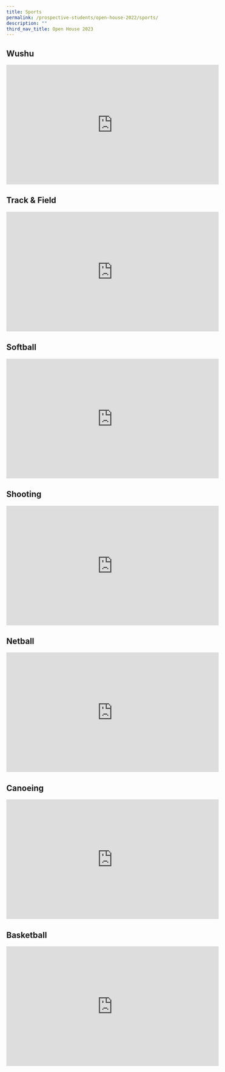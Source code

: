 ```yaml
---
title: Sports
permalink: /prospective-students/open-house-2022/sports/
description: ""
third_nav_title: Open House 2023
---
```

## Wushu
<iframe width="560" height="315" src="https://www.youtube.com/embed/SihpMaszJsU" title="YouTube video player" frameborder="0" allow="accelerometer; autoplay; clipboard-write; encrypted-media; gyroscope; picture-in-picture" allowfullscreen=""></iframe>

## Track &amp; Field
<iframe width="560" height="315" src="https://www.youtube.com/embed/36G-L6Fqr7s" title="YouTube video player" frameborder="0" allow="accelerometer; autoplay; clipboard-write; encrypted-media; gyroscope; picture-in-picture" allowfullscreen=""></iframe>

## Softball
<iframe width="560" height="315" src="https://www.youtube.com/embed/x14hy5r6Wks" title="YouTube video player" frameborder="0" allow="accelerometer; autoplay; clipboard-write; encrypted-media; gyroscope; picture-in-picture" allowfullscreen=""></iframe>

## Shooting
<iframe width="560" height="315" src="https://www.youtube.com/embed/iuNzhEZbIT8" title="YouTube video player" frameborder="0" allow="accelerometer; autoplay; clipboard-write; encrypted-media; gyroscope; picture-in-picture" allowfullscreen=""></iframe>

## Netball
<iframe width="560" height="315" src="https://www.youtube.com/embed/Lo9TE44r9ds" title="YouTube video player" frameborder="0" allow="accelerometer; autoplay; clipboard-write; encrypted-media; gyroscope; picture-in-picture" allowfullscreen=""></iframe>

## Canoeing
<iframe width="560" height="315" src="https://www.youtube.com/embed/kAtKnlApQR0" title="YouTube video player" frameborder="0" allow="accelerometer; autoplay; clipboard-write; encrypted-media; gyroscope; picture-in-picture" allowfullscreen=""></iframe>

## Basketball
<iframe width="560" height="315" src="https://www.youtube.com/embed/h_SBePm2tsM" title="YouTube video player" frameborder="0" allow="accelerometer; autoplay; clipboard-write; encrypted-media; gyroscope; picture-in-picture" allowfullscreen=""></iframe>